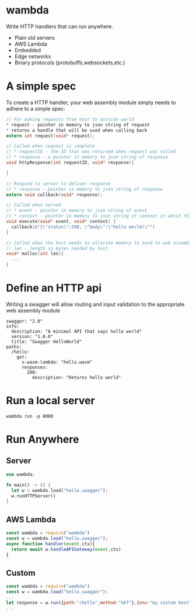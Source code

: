 # wambda

Write HTTP handlers that can run anywhere.
* Plain old servers
* AWS Lambda
* Embedded
* Edge networks
* Binary protocols (protobuffs,websockets,etc.)

# A simple spec

To create a HTTP handler, your web assembly module simply needs to adhere to a simple spec:

```C
// For making requests from host to outside world
* request - pointer in memory to json string of request
* returns a handle that will be used when calling back
extern int request(void* request);

// Called when request is complete
// * requestID - the ID that was returned when request was called 
// * response - a pointer in memory to json string of response
void httpResponse(int requestID, void* response){

}

// Respond to server to deliver response
// * response - pointer in memory to json string of response
extern void callback(void* response);

// Called when served
// * event - pointer in memory to json string of event
// * context - pointer in memory to json string of context in which this server is run ( host specific )
void execute(void* event, void* context) {
  callback(&"{\"status\":200, \"body\":\"hello world!\"")
}

// Called when the host needs to allocate memory to send to web assembly module
// len - length in bytes needed by host
void* malloc(int len){
  ...
}
```

# Define an HTTP api
Writing a swagger will allow routing and input validation to the appropriate web assembly module

```swagger
swagger: "2.0"
info:
  description: "A minimal API that says hello world"
  version: "1.0.0"
  title: "Swagger HelloWorld"
paths:
  /hello:
    get:
      x-wasm-lambda: "hello.wasm"
      responses:
        200:
          description: "Returns hello world"
```

# Run a local server

```
wambda run -p 8080
```

# Run Anywhere

## Server
```rust
use wambda;

fn main() -> () {
  let w = wambda.load("hello.swagger");
  w.runHTTPServer()
}
```

## AWS Lambda
```js
const wambda = require("wambda")
const w = wambda.load("hello.swagger");
async function handler(event,ctx){
  return await w.handleAPIGateway(event,ctx)
}
```

## Custom 
```js
const wambda = require("wambda")
const w = wambda.load("hello.swagger");
...
let response = w.run({path:"/hello",method:"GET"},{env:"my custom host"});
...
```
